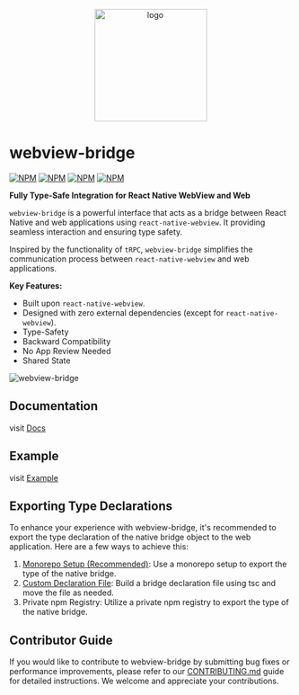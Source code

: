 <p align="center">
  <img src="https://raw.githubusercontent.com/gronxb/webview-bridge/main/logo.png" alt="logo" width="200"/>
</p>

# webview-bridge

[![NPM](https://img.shields.io/npm/v/%40webview-bridge%2Freact-native/latest?label=%40webview-bridge%2Freact-native)](https://www.npmjs.com/package/@webview-bridge/react-native)
[![NPM](https://img.shields.io/npm/v/%40webview-bridge%2Fweb/latest?label=%40webview-bridge%2Fweb)](https://www.npmjs.com/package/@webview-bridge/web)
[![NPM](https://img.shields.io/npm/v/%40webview-bridge%2Freact/latest?label=%40webview-bridge%2Freact)](https://www.npmjs.com/package/@webview-bridge/react)
[![NPM](https://img.shields.io/npm/v/%40webview-bridge%2Fvue/latest?label=%40webview-bridge%2Fvue)](https://www.npmjs.com/package/@webview-bridge/vue)

**Fully Type-Safe Integration for React Native WebView and Web**

`webview-bridge` is a powerful interface that acts as a bridge between React Native and web applications using `react-native-webview`. It providing seamless interaction and ensuring type safety.

Inspired by the functionality of `tRPC`, `webview-bridge` simplifies the communication process between `react-native-webview` and web applications.

**Key Features:**

- Built upon `react-native-webview`.
- Designed with zero external dependencies (except for `react-native-webview`).
- Type-Safety
- Backward Compatibility
- No App Review Needed
- Shared State

![webview-bridge](https://github.com/gronxb/webview-bridge/assets/41789633/a93e6439-f410-42ac-bc4b-b8f32213a537)

## Documentation

visit [Docs](https://gronxb.github.io/webview-bridge)

## Example

visit [Example](https://github.com/gronxb/webview-bridge/tree/main/example)

## Exporting Type Declarations

To enhance your experience with webview-bridge, it's recommended to export the type declaration of the native bridge object to the web application. Here are a few ways to achieve this:

1. [Monorepo Setup (Recommended)](https://gronxb.github.io/webview-bridge/exporting-type-declarations/monorepo): Use a monorepo setup to export the type of the native bridge.
2. [Custom Declaration File](https://gronxb.github.io/webview-bridge/exporting-type-declarations/custom-declaration-file): Build a bridge declaration file using tsc and move the file as needed.
3. Private npm Registry: Utilize a private npm registry to export the type of the native bridge.

## Contributor Guide

If you would like to contribute to webview-bridge by submitting bug fixes or performance improvements, please refer to our [CONTRIBUTING.md](https://github.com/gronxb/webview-bridge/blob/main/CONTRIBUTING.md) guide for detailed instructions. We welcome and appreciate your contributions.
